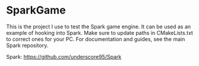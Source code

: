 # SparkGame
This is the project I use to test the Spark game engine. It can be used as an example of hooking into Spark.
Make sure to update paths in CMakeLists.txt to correct ones for your PC.
For documentation and guides, see the main Spark repository.

Spark: https://github.com/underscore95/Spark